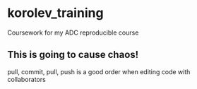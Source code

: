 # korolev_training
Coursework for my ADC reproducible course

## This is going to cause chaos!


pull, commit, pull, push is a good order when editing code with collaborators

